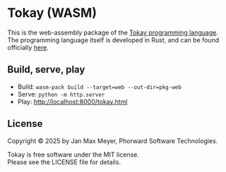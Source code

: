 # Tokay (WASM)

This is the web-assembly package of the [Tokay programming language](https://tokay.dev).<br>
The programming language itself is developed in Rust, and can be found officially [here](https://github.com/tokay-lang/tokay).

## Build, serve, play

- Build: `wasm-pack build --target=web --out-dir=pkg-web`
- Serve: `python -m http.server`
- Play: [http://localhost:8000/tokay.html](http://localhost:8000/tokay.html)

## License

Copyright © 2025 by Jan Max Meyer, Phorward Software Technologies.

Tokay is free software under the MIT license.<br>
Please see the LICENSE file for details.
